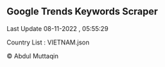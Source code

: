 

## Google Trends Keywords Scraper 
 
Last Update 08-11-2022 , 05:55:29

Country List :
VIETNAM.json



© Abdul Muttaqin 
